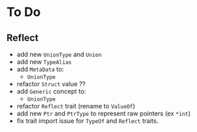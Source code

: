 # To Do

## Reflect

- add new `UnionType` and `Union`
- add new `TypeAlias`
- add `MetaData` to:
    - `UnionType`
- refactor `Struct` value ??
- add `Generic` concept to:
    - `UnionType`
- refactor `Reflect` trait (rename to `ValueOf`)
- add new `Ptr` and `PtrType` to represent raw pointers (ex `*int`)
- fix trait import issue for `TypeOf` and `Reflect` traits.